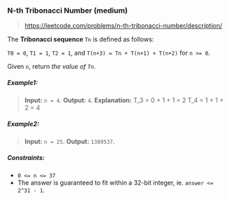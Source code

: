 ### N-th Tribonacci Number (medium)

> https://leetcode.com/problems/n-th-tribonacci-number/description/

The **Tribonacci sequence** `Tn` is defined as follows:

`T0 = 0`, `T1 = 1`, `T2 = 1`, and `T(n+3) = Tn + T(n+1) + T(n+2)` for `n >= 0`.

Given `n`, return _the value of `Tn`_.

##### Example1:

> **Input:** `n = 4`.
> **Output:** `4`.
> **Explanation:**
> T_3 = 0 + 1 + 1 = 2
> T_4 = 1 + 1 + 2 = 4

##### Example2:

> **Input:** `n = 25`.
> **Output:** `1389537`.

##### Constraints:

- `0 <= n <= 37`
- The answer is guaranteed to fit within a 32-bit integer, ie. `answer <= 2^31 - 1`.
